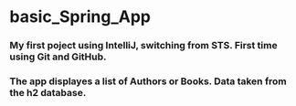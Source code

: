 # basic_Spring_App
### My first poject using IntelliJ, switching from STS.  First time using Git and GitHub.

### The app displayes a list of Authors or Books. Data taken from the h2 database.

